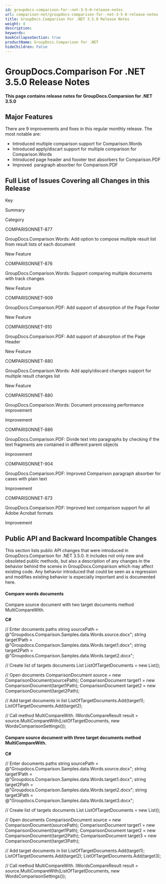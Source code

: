 ```yaml
---
id: groupdocs-comparison-for--net-3-5-0-release-notes
url: comparison-net/groupdocs-comparison-for--net-3-5-0-release-notes
title: GroupDocs.Comparison For .NET 3.5.0 Release Notes
weight: 4
description: 
keywords: 
bookCollapseSection: true
productName: GroupDocs.Comparison for .NET
hideChildren: False
---
```


# GroupDocs.Comparison For .NET 3.5.0 Release Notes


**This page contains release notes for GroupDocs.Comparsion for .NET 3.5.0**

## Major Features

There are 9 improvements and fixes in this regular monthly release. The most notable are:

*   Introduced multiple comparison support for Comparison.Words
*   Introduced apply/discart support for multiple comparison for Comparison.Words
*   Introduced page header and foooter text absorbers for Comparison.PDF
*   Improved  paragraph absorber for Comparison.PDF

## Full List of Issues Covering all Changes in this Release

Key

Summary

Category

COMPARISONNET-877

GroupDocs.Comparison.Words: Add option to compose multiple result list from result lists of each document

New Feature

COMPARISONNET-876

GroupDocs.Comparison.Words: Support comparing multiple documents with track changes

New Feature

COMPARISONNET-909

GroupDocs.Comparison.PDF: Add support of absorption of the Page Footer

New Feature

COMPARISONNET-910

GroupDocs.Comparison.PDF: Add support of absorption of the Page Header

New Feature

COMPARISONNET-880

GroupDocs.Comparison.Words: Add apply/discard changes support for multiple result changes list

New Feature

COMPARISONNET-880

GroupDocs.Comparison.Words: Document processing performance improvement

Improvement

COMPARISONNET-886

GroupDocs.Comparison.PDF: Divide text into paragraphs by checking if the text fragments are contained in different parent objects

Improvement

COMPARISONNET-904

GroupDocs.Comparison.PDF: Improved Comparison paragraph absorber for cases with plain text

Improvement

COMPARISONNET-873

GroupDocs.Comparison.PDF: Improved text comparison support for all Adobe Acrobat formats

Improvement

  

## Public API and Backward Incompatible Changes

This section lists public API changes that were introduced in GroupDocs.Comparison for .NET 3.5.0. It includes not only new and obsoleted public methods, but also a description of any changes in the behavior behind the scenes in GroupDocs.Comparison which may affect existing code. Any behavior introduced that could be seen as a regression and modifies existing behavior is especially important and is documented here.

#### Compare words documents

Compare source document with two target documents method MultiCompareWith.

**C#**

// Enter documents paths
string sourcePath = @"Groupdocs.Comparison.Samples.data.Words.source.docx";
string target1Path = @"Groupdocs.Comparison.Samples.data.Words.target1.docx";
string target2Path = @"Groupdocs.Comparison.Samples.data.Words.target2.docx";

// Create list of targets documents
List<IComparisonDocument> ListOfTargetDocuments = new List<IComparisonDocument>();

// Open documents
ComparisonDocument source = new ComparisonDocument(sourcePath);
ComparisonDocument target1 = new ComparisonDocument(target1Path);
ComparisonDocument target2 = new ComparisonDocument(target2Path);

// Add target documents in list
ListOfTargetDocuments.Add(target1);
ListOfTargetDocuments.Add(target2);

// Call method MultiCompareWith.
IWordsCompareResult result = source.MultiCompareWith(ListOfTargetDocuments, new WordsComparisonSettings());

#### Compare source document with three target documents method MultiCompareWith.

**C#**

 // Enter documents paths
string sourcePath = @"Groupdocs.Comparison.Samples.data.Words.source.docx";
string target1Path = @"Groupdocs.Comparison.Samples.data.Words.target1.docx";
string target2Path = @"Groupdocs.Comparison.Samples.data.Words.target2.docx";
string target3Path = @"Groupdocs.Comparison.Samples.data.Words.target3.docx";

// Create list of targets documents
List<IComparisonDocument> ListOfTargetDocuments = new List<IComparisonDocument>();

// Open documents
ComparisonDocument source = new ComparisonDocument(sourcePath);
ComparisonDocument target1 = new ComparisonDocument(target1Path);
ComparisonDocument target2 = new ComparisonDocument(target2Path);
ComparisonDocument target3 = new ComparisonDocument(target3Path);

// Add target documents in list
ListOfTargetDocuments.Add(target1);
ListOfTargetDocuments.Add(target2);
ListOfTargetDocuments.Add(target3);

// Call method MultiCompareWith.
IWordsCompareResult result = source.MultiCompareWith(ListOfTargetDocuments, new WordsComparisonSettings());

